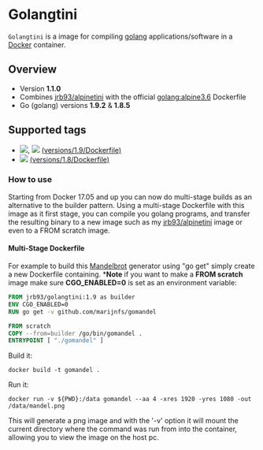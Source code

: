 # Golangtini #

`Golangtini` is a image for compiling [golang](https://golang.org) applications/software in a [Docker](https://www.docker.com) container.

## Overview ##

* Version **1.1.0**
* Combines [jrb93/alpinetini](https://github.com/jrb93/alpinetini-base) with the official [golang:alpine3.6](https://hub.docker.com/_/golang/) Dockerfile
* Go (golang) versions **1.9.2** & **1.8.5**

## Supported tags ##

* [![](https://images.microbadger.com/badges/version/jrb93/golangtini:1.9.svg)](https://microbadger.com/images/jrb93/golangtini:1.9 "Get your own version badge on microbadger.com"), [![](https://images.microbadger.com/badges/version/jrb93/golangtini.svg)](https://microbadger.com/images/jrb93/golangtini "Get your own version badge on microbadger.com") [(versions/1.9/Dockerfile)](https://github.com/jrb93/golangtini/tree/master/versions/1.9)
* [![](https://images.microbadger.com/badges/version/jrb93/golangtini:1.8.svg)](https://microbadger.com/images/jrb93/golangtini:1.8 "Get your own version badge on microbadger.com") [(versions/1.8/Dockerfile)](https://github.com/jrb93/golangtini/tree/master/versions/1.8)

### How to use ###

Starting from Docker 17.05 and up you can now do multi-stage builds as an alternative
to the builder pattern. Using a multi-stage Dockerfile with this image as it first stage,
you can compile you golang programs, and transfer the resulting binary to a new image such
as my [jrb93/alpinetini](https://github.com/jrb93/alpinetini-base) image or even to a FROM scratch image.

#### Multi-Stage Dockerfile ####

For example to build this [Mandelbrot](https://github.com/marijnfs/gomandel) generator
using "go get" simply create a new Dockerfile containing. ***Note** if you want to make a **FROM scratch**
image make sure **CGO_ENABLED=0** is set as an environment variable:

```Dockerfile
FROM jrb93/golangtini:1.9 as builder
ENV CGO_ENABLED=0
RUN go get -v github.com/marijnfs/gomandel

FROM scratch
COPY --from=builder /go/bin/gomandel .
ENTRYPOINT [ "./gomandel" ]
```

Build it:

```ShellSession
docker build -t gomandel .
```

Run it:

```ShellSession
docker run -v ${PWD}:/data gomandel --aa 4 -xres 1920 -yres 1080 -out /data/mandel.png
```

This will generate a png image and with the '-v' option it will mount the current directory
where the command was run from into the container, allowing you to view the image on the host
pc.